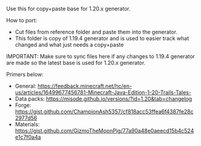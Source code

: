 Use this for copy+paste base for 1.20.x generator.

How to port:

* Cut files from reference folder and paste them into the generator.
* This folder is copy of 1.19.4 generator and is used to easier track what changed and what
  just needs a copy+paste

IMPORTANT: Make sure to sync files here if any changes to 1.19.4 generator are made so
the latest base is used for 1.20.x generator.

Primers below:

* General: https://feedback.minecraft.net/hc/en-us/articles/16499677456781-Minecraft-Java-Edition-1-20-Trails-Tales-
* Data packs: https://misode.github.io/versions/?id=1.20&tab=changelog
* Forge: https://gist.github.com/ChampionAsh5357/cf818acc53ffea6f4387fe28c2977d56
* Materials: https://gist.github.com/GizmoTheMoonPig/77a90a48e0aeecd15b4c524e1c7f0a4a